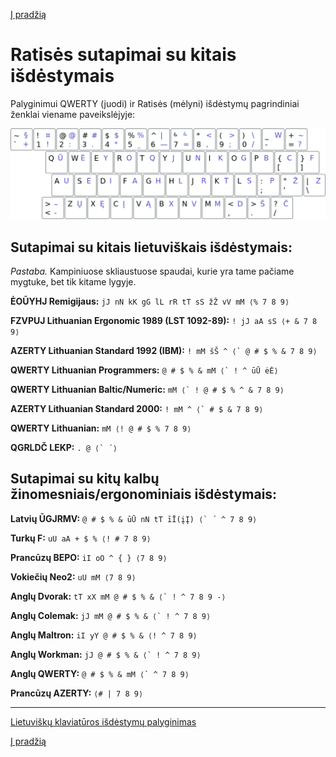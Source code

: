 [Į pradžią](../README.md)


# Ratisės sutapimai su kitais išdėstymais


Palyginimui QWERTY (juodi) ir Ratisės (mėlyni) išdėstymų pagrindiniai ženklai viename paveikslėjyje:

![QWERTY ir Ratisė](images/qwerty-ratise.png)


## Sutapimai su kitais lietuviškais išdėstymais:

_Pastaba._ Kampiniuose skliaustuose spaudai, kurie yra tame pačiame mygtuke, bet tik kitame lygyje.


__ĖOŪYHJ Remigijaus:__ ```jJ nN kK gG lL rR tT sS žŽ vV mM ⟨% 7 8 9⟩```

__FZVPUJ Lithuanian Ergonomic 1989 (LST 1092-89):__ ```! jJ aA sS ⟨+ & 7 8 9⟩```

__AZERTY Lithuanian Standard 1992 (IBM):__ ```! mM šŠ ^ ⟨` @ # $ % & 7 8 9⟩```

__QWERTY Lithuanian Programmers:__ ```@ # $ % & mM ⟨` ! ^ ūŪ ėĖ⟩```

__QWERTY Lithuanian Baltic/Numeric:__ ```mM ⟨` ! @ # $ % ^ & 7 8 9⟩```

__AZERTY Lithuanian Standard 2000:__ ```! mM ^ ⟨` # $ & 7 8 9⟩```

__QWERTY Lithuanian:__ ```mM ⟨! @ # $ % 7 8 9⟩```

__QGRLDČ LEKP:__ ```. @ ⟨` ´⟩```


## Sutapimai su kitų kalbų žinomesniais/ergonominiais išdėstymais:

__Latvių ŪGJRMV:__ ```@ # $ % & ūŪ nN tT īĪ(įĮ) ⟨` ´ ^ 7 8 9⟩```

__Turkų F:__ ```uU aA + $ % ⟨! # 7 8 9⟩```

__Prancūzų BEPO:__ ```iI oO ^ { } ⟨7 8 9⟩```

__Vokiečių Neo2:__ ```uU mM ⟨7 8 9⟩```

__Anglų Dvorak:__ ```tT xX mM @ # $ % & ⟨` ! ^ 7 8 9 -⟩```

__Anglų Colemak:__ ```jJ mM @ # $ % & ⟨` ! ^ 7 8 9⟩```

__Anglų Maltron:__ ```iI yY @ # $ % & ⟨! ^ 7 8 9⟩```

__Anglų Workman:__ ```jJ @ # $ % & ⟨` ! ^ 7 8 9⟩```

__Anglų QWERTY:__ ```@ # $ % & mM ⟨` ^ 7 8 9⟩```

__Prancūzų AZERTY:__ ```⟨# | 7 8 9⟩```


-------------------------

[Lietuviškų klaviatūros išdėstymų palyginimas](https://albuck.github.io/lithuanian-keyboard-layouts/)

[Į pradžią](../README.md)
